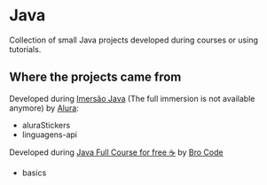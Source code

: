 # Java

Collection of small Java projects developed during courses or using tutorials.

## Where the projects came from

Developed during [Imersão Java](https://www.youtube.com/watch?v=xt887SyYe7A) (The full immersion is not available anymore) by [Alura](https://www.youtube.com/@Alura):

-   aluraStickers
-   linguagens-api

Developed during [Java Full Course for free ☕](https://www.youtube.com/watch?v=xk4_1vDrzzo) by [Bro Code](https://www.youtube.com/@BroCodez)

-   basics
